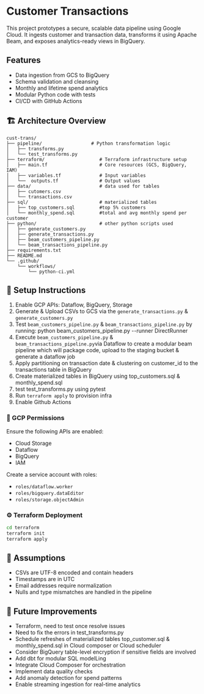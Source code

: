 # Customer Transactions 
This project prototypes a secure, scalable data pipeline using Google Cloud. It ingests customer and transaction data, transforms it using Apache Beam, and exposes analytics-ready views in BigQuery.

## Features
- Data ingestion from GCS to BigQuery
- Schema validation and cleansing
- Monthly and lifetime spend analytics
- Modular Python code with tests
- CI/CD with GitHub Actions

## 🏗️ Architecture Overview
```
cust-trans/
├── pipeline/                  # Python transformation logic
│   ├── transforms.py
│   └── test_transforms.py
├── terraform/                    # Terraform infrastructure setup
│   ├── main.tf                   # Core resources (GCS, BigQuery, IAM)
│   ├── variables.tf              # Input variables
│   └──  outputs.tf               # Output values
├── data/                         # data used for tables
│   ├── cutomers.csv              
│   └── transactions.csv         
├── sql/                          # materialized tables
│   ├── top_customers.sql         #top 5% customers
│   └── monthly_spend.sql         #total and avg monthly spend per customer
├── python/                       # other python scripts used
│   ├── generate_customers.py     
│   ├── generate_transactions.py
│   ├── beam_customers_pipeline.py
│   └── beam_transactions_pipeline.py
├── requirements.txt
├── README.md
└── .github/
    └── workflows/
        └── python-ci.yml
```

## 🚀 Setup Instructions
1. Enable GCP APIs: Dataflow, BigQuery, Storage
2. Generate & Upload CSVs to GCS via the `generate_transactions.py` & `generate_customers.py`
3. Test `beam_customers_pipeline.py` & `beam_transactions_pipeline.py` by running:  python beam_customers_pipeline.py --runner DirectRunner
4. Execute `beam_customers_pipeline.py` & `beam_transactions_pipeline.py`via Dataflow to create a modular beam pipeline which will package code, upload to the staging bucket & generate a dataflow job
5. Apply partitioning on transaction date & clustering on customer_id to the transactions table in BigQuery
6. Create materialized tables in BigQuery using top_customers.sql & monthly_spend.sql
7. test test_transforms.py using pytest
8. Run `terraform apply` to provision infra
9. Enable Github Actions

### 🔐 GCP Permissions
Ensure the following APIs are enabled:
- Cloud Storage
- Dataflow
- BigQuery
- IAM

Create a service account with roles:
- `roles/dataflow.worker`
- `roles/bigquery.dataEditor`
- `roles/storage.objectAdmin`

### ⚙️ Terraform Deployment
```bash
cd terraform
terraform init
terraform apply
```

## 📌 Assumptions
- CSVs are UTF-8 encoded and contain headers
- Timestamps are in UTC
- Email addresses require normalization
- Nulls and type mismatches are handled in the pipeline

## 🔮 Future Improvements
- Terraform, need to test once resolve issues
- Need to fix the errors in test_transforms.py
- Schedule refreshes of materialized tables top_customer.sql & monthly_spend.sql in Cloud composer or Cloud scheduler
- Consider BigQuery table-level encryption if sensitive fields are involved  
- Add dbt for modular SQL modelLing
- Integrate Cloud Composer for orchestration
- Implement data quality checks
- Add anomaly detection for spend patterns
- Enable streaming ingestion for real-time analytics

